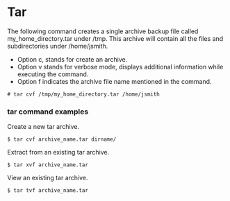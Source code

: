# Tar

The following command creates a single archive backup file called my_home_directory.tar under /tmp. This archive will contain all the files and subdirectories under /home/jsmith.
* Option c, stands for create an archive.
* Option v stands for verbose mode, displays additional
information while executing the command.
* Option f indicates the archive file name mentioned in the command.
```
# tar cvf /tmp/my_home_directory.tar /home/jsmith
```

### tar command examples

Create a new tar archive.

```
$ tar cvf archive_name.tar dirname/
```

Extract from an existing tar archive.

```
$ tar xvf archive_name.tar
```

View an existing tar archive.

```
$ tar tvf archive_name.tar
```